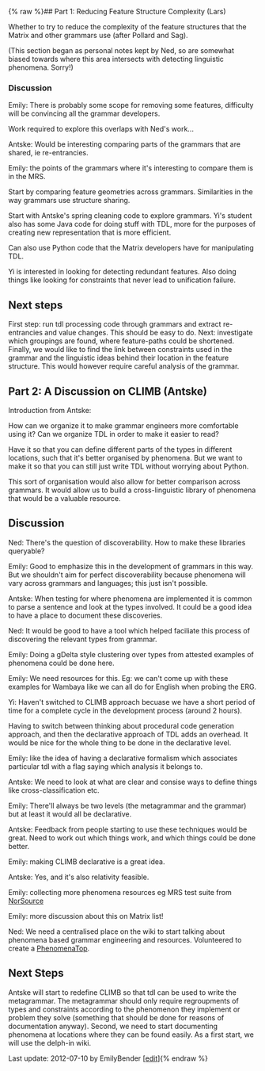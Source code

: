 {% raw %}## Part 1: Reducing Feature Structure Complexity (Lars)

Whether to try to reduce the complexity of the feature structures that
the Matrix and other grammars use (after Pollard and Sag).

(This section began as personal notes kept by Ned, so are somewhat
biased towards where this area intersects with detecting linguistic
phenomena. Sorry!)

### Discussion

Emily: There is probably some scope for removing some features,
difficulty will be convincing all the grammar developers.

Work required to explore this overlaps with Ned's work...

Antske: Would be interesting comparing parts of the grammars that are
shared, ie re-entrancies.

Emily: the points of the grammars where it's interesting to compare them
is in the MRS.

Start by comparing feature geometries across grammars. Similarities in
the way grammars use structure sharing.

Start with Antske's spring cleaning code to explore grammars. Yi's
student also has some Java code for doing stuff with TDL, more for the
purposes of creating new representation that is more efficient.

Can also use Python code that the Matrix developers have for
manipulating TDL.

Yi is interested in looking for detecting redundant features. Also doing
things like looking for constraints that never lead to unification
failure.

## Next steps

First step: run tdl processing code through grammars and extract
re-entrancies and value changes. This should be easy to do. Next:
investigate which groupings are found, where feature-paths could be
shortened. Finally, we would like to find the link between constraints
used in the grammar and the linguistic ideas behind their location in
the feature structure. This would however require careful analysis of
the grammar.

## Part 2: A Discussion on CLIMB (Antske)

Introduction from Antske:

How can we organize it to make grammar engineers more comfortable using
it? Can we organize TDL in order to make it easier to read?

Have it so that you can define different parts of the types in different
locations, such that it's better organised by phenomena. But we want to
make it so that you can still just write TDL without worrying about
Python.

This sort of organisation would also allow for better comparison across
grammars. It would allow us to build a cross-linguistic library of
phenomena that would be a valuable resource.

## Discussion

Ned: There's the question of discoverability. How to make these
libraries queryable?

Emily: Good to emphasize this in the development of grammars in this
way. But we shouldn't aim for perfect discoverability because phenomena
will vary across grammars and languages; this just isn't possible.

Antske: When testing for where phenomena are implemented it is common to
parse a sentence and look at the types involved. It could be a good idea
to have a place to document these discoveries.

Ned: It would be good to have a tool which helped faciliate this process
of discovering the relevant types from grammar.

Emily: Doing a gDelta style clustering over types from attested examples
of phenomena could be done here.

Emily: We need resources for this. Eg: we can't come up with these
examples for Wambaya like we can all do for English when probing the
ERG.

Yi: Haven't switched to CLIMB approach becuase we have a short period of
time for a complete cycle in the development process (around 2 hours).

Having to switch between thinking about procedural code generation
approach, and then the declarative approach of TDL adds an overhead. It
would be nice for the whole thing to be done in the declarative level.

Emily: like the idea of having a declarative formalism which associates
particular tdl with a flag saying which analysis it belongs to.

Antske: We need to look at what are clear and consise ways to define
things like cross-classification etc.

Emily: There'll always be two levels (the metagrammar and the grammar)
but at least it would all be declarative.

Antske: Feedback from people starting to use these techniques would be
great. Need to work out which things work, and which things could be
done better.

Emily: making CLIMB declarative is a great idea.

Antske: Yes, and it's also relativity feasible.

Emily: collecting more phenomena resources eg MRS test suite from
[NorSource](/NorSource)

Emily: more discussion about this on Matrix list!

Ned: We need a centralised place on the wiki to start talking about
phenomena based grammar engineering and resources. Volunteered to create
a [PhenomenaTop](https://delph-in.github.io/docs/garage/PhenomenaTop).

## Next Steps

Antske will start to redefine CLIMB so that tdl can be used to write the
metagrammar. The metagrammar should only require regroupments of types
and constraints according to the phenomenon they implement or problem
they solve (something that should be done for reasons of documentation
anyway). Second, we need to start documenting phenomena at locations
where they can be found easily. As a first start, we will use the
delph-in wiki.

Last update: 2012-07-10 by EmilyBender [[edit](https://github.com/delph-in/docs/wiki/SofiaCLIMBAndReducingComplexity/_edit)]{% endraw %}